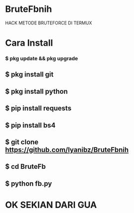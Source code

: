 # BruteFbnih

HACK METODE BRUTEFORCE DI TERMUX
# Cara Install
### $ pkg update && pkg upgrade
## $ pkg install git
## $ pkg install python
## $ pip install requests
## $ pip install bs4
## $ git clone https://github.com/Iyanibz/BruteFbnih
## $ cd BruteFb
## $ python fb.py
# OK SEKIAN DARI GUA
